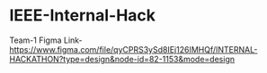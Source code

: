 # IEEE-Internal-Hack
Team-1
Figma Link- https://www.figma.com/file/qyCPRS3ySd8IEj126IMHQf/INTERNAL-HACKATHON?type=design&node-id=82-1153&mode=design
